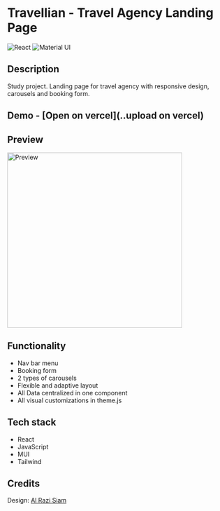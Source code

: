 # Travellian - Travel Agency Landing Page

![React](https://img.shields.io/badge/React-20232A?style=flat&logo=react)
![Material UI](https://img.shields.io/badge/Material%20UI-007FFF?style=for-the-badge&logo=mui&logoColor=white)

## Description
Study project. Landing page for travel agency with responsive design, carousels and booking form.

## Demo - [Open on vercel](..upload on vercel)

## Preview
<a href="./screenshots/responsive-layout.jpg" target="_blank">
  <img src="./screenshots/responsive-layout.jpg" alt="Preview" width="400"/>
</a>

## Functionality
- Nav bar menu
- Booking form
- 2 types of carousels
- Flexible and adaptive layout
- All Data centralized in one component
- All visual customizations in theme.js

## Tech stack
- React 
- JavaScript
- MUI 
- Tailwind

## Credits
Design: [Al Razi Siam](https://www.figma.com/design/anXxOCGj50oRJcY965fNzo/Travellian---Travel-Agency-Landing-Page--Community-?node-id=3-43&p=f&t=3e2GHMrRnTeQs7ru-0)